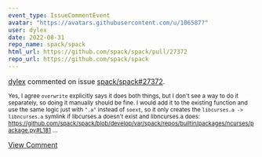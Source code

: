 ```yaml
---
event_type: IssueCommentEvent
avatar: "https://avatars.githubusercontent.com/u/106587?"
user: dylex
date: 2022-08-31
repo_name: spack/spack
html_url: https://github.com/spack/spack/pull/27372
repo_url: https://github.com/spack/spack
---
```


<a href='https://github.com/dylex' target='_blank'>dylex</a> commented on issue <a href='https://github.com/spack/spack/pull/27372' target='_blank'>spack/spack#27372</a>.

<small>Yes, I agree `overwrite` explicitly says it does both things, but I don't see a way to do it separately, so doing it manually should be fine.  I would add it to the existing function and use the same logic just with `".a"` instead of `soext`, so it only creates the `libcurses.a -> libncurses.a` symlink if libcurses.a doesn't exist and libncurses.a does: https://github.com/spack/spack/blob/develop/var/spack/repos/builtin/packages/ncurses/package.py#L181...</small>

<a href='https://github.com/spack/spack/pull/27372' target='_blank'>View Comment</a>